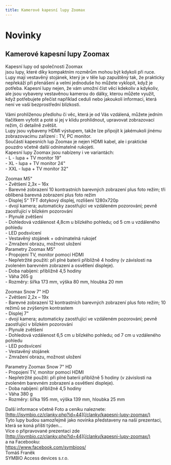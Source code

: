 ```yaml
---
title: Kamerové kapesní lupy Zoomax
---
```

# Novinky

## Kamerové kapesní lupy Zoomax

Kapesní lupy od společnosti Zoomax  
jsou lupy, které díky kompaktním rozměrům mohou být kdykoli při ruce.  
Lupy mají vestavěný stojánek, který je v těle lup zapuštěný tak, že prakticky nepřekáží při přenášení a velmi jednoduše ho můžete vyklopit, když je potřeba. Kapesní lupy nejen, že vám umožní číst věci kdekoliv a kdykoliv, ale jsou vybaveny vestavěnou kamerou do dálky, kterou můžete využít, když potřebujete přečíst například ceduli nebo jakoukoli informaci, která není ve vaší bezprostřední blízkosti.  
  
Vámi prohlíženou předlohu či věc, která je od Vás vzdálená, můžete jedním tlačítkem vyfotit a poté si jej v klidu prohlídnout, upravovat zobrazovací režim, či detailně zvětšit.  
Lupy jsou vybaveny HDMI výstupem, takže lze připojit k jakémukoli jinému zobrazovacímu zařízení : TV, PC monitor.  
Součástí kapesních lup Zoomax je nejen HDMI kabel, ale i praktické pouzdro včetně další odnímatelné rukojeti.  
Kapesní lupy Zoomax jsou nabízeny i ve variantách:  
\- L - lupa + TV monitor 19"  
\- XL - lupa + TV monitor 24"  
\- XXL - lupa + TV monitor 32"  
  
Zoomax M5"  
\- Zvětšení 2,3x – 16x  
\- Barevné zobrazení 10 kontrastních barevných zobrazení plus foto režim; tři oblíbená barevná zobrazení plus foto režim  
\- Displej 5“ TFT dotykový displej, rozlišení 1280x720p  
\- dvojí kamera; automaticky zaostřující ve vzdáleném pozorování; pevně zaostřující v blízkém pozorování  
\- Plynulé zvětšení  
\- Dohledová vzdálenost 4,8cm u blízkého pohledu; od 5 cm u vzdáleného pohledu  
\- LED podsvícení  
\- Vestavěný stojánek + odnímatelná rukojeť  
\- Zmražení obrazu, možnost uložení  
Parametry Zoomax M5"  
\- Propojení TV, monitor pomocí HDMI  
\- Nepřetržité použití: při plné baterii přibližně 4 hodiny (v závislosti na zvoleném barevném zobrazení a osvětlení displeje).  
\- Doba nabíjení: přibližně 4,5 hodiny  
\- Váha 265 g  
\- Rozměry: šířka 173 mm, výška 80 mm, hloubka 20 mm  
  
Zoomax Snow 7" HD  
\- Zvětšení 2,2x – 19x  
\- Barevné zobrazení 12 kontrastních barevných zobrazení plus foto režim; 10 režimů se zvýšeným kontrastem  
\- Displej 7"  
\- dvojí kamera; automaticky zaostřující ve vzdáleném pozorování; pevně zaostřující v blízkém pozorování  
\- Plynulé zvětšení  
\- Dohledová vzdálenost 6,5 cm u blízkého pohledu; od 7 cm u vzdáleného pohledu  
\- LED podsvícení  
\- Vestavěný stojánek  
\- Zmražení obrazu, možnost uložení  
  
Parametry Zoomax Snow 7" HD  
\- Propojení TV, monitor pomocí HDMI  
\- Nepřetržité použití: při plné baterii přibližně 5 hodiny (v závislosti na zvoleném barevném zobrazení a osvětlení displeje).  
\- Doba nabíjení: přibližně 4,5 hodiny  
\- Váha 380 g  
\- Rozměry: šířka 195 mm, výška 139 mm, hloubka 25 mm  
  
Další informace včetně Foto a ceníku naleznete:  
[http://isymbio.cz/clanky.php?id=44](/clanky/kapesni-lupy-zoomax/)  
Tyto lupy budou samozřejmě jako novinka představeny na naší prezentaci, která se koná příští týden...  
Více o připravované prezentaci zde  
[http://isymbio.cz/clanky.php?id=44](/clanky/kapesni-lupy-zoomax/)  
a na Facebooku:  
https://www.facebook.com/symbioos/  
Tomáš Franěk  
SYMBIO Access devices s.r.o.